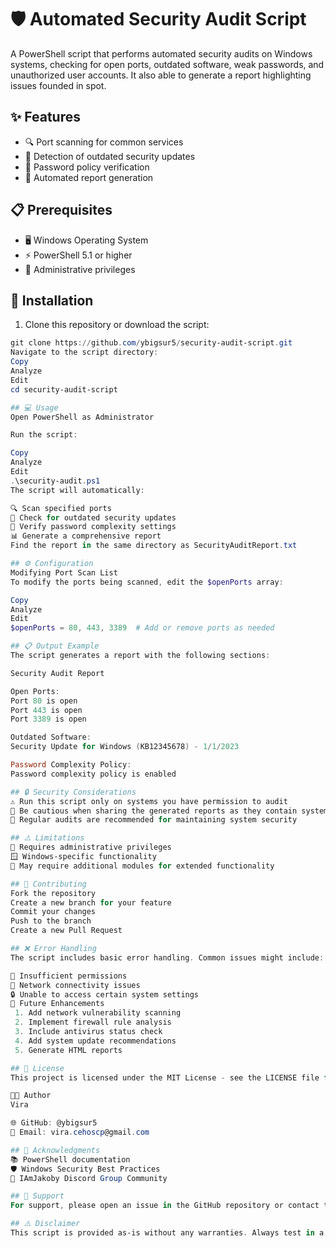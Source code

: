 # 🛡️ Automated Security Audit Script

A PowerShell script that performs automated security audits on Windows systems, checking for open ports, outdated software, weak passwords, and unauthorized user accounts. It also able to generate a report highlighting issues founded in spot. 

## ✨ Features

- 🔍 Port scanning for common services
- 🔄 Detection of outdated security updates
- 🔐 Password policy verification
- 📝 Automated report generation

## 📋 Prerequisites

- 🖥️ Windows Operating System
- ⚡ PowerShell 5.1 or higher
- 👑 Administrative privileges

## 🚀 Installation

1. Clone this repository or download the script:
```powershell
git clone https://github.com/ybigsur5/security-audit-script.git
Navigate to the script directory:
Copy
Analyze
Edit
cd security-audit-script

## 💻 Usage
Open PowerShell as Administrator

Run the script:

Copy
Analyze
Edit
.\security-audit.ps1
The script will automatically:

🔍 Scan specified ports
🔄 Check for outdated security updates
🔐 Verify password complexity settings
📊 Generate a comprehensive report
Find the report in the same directory as SecurityAuditReport.txt

## ⚙️ Configuration
Modifying Port Scan List
To modify the ports being scanned, edit the $openPorts array:

Copy
Analyze
Edit
$openPorts = 80, 443, 3389  # Add or remove ports as needed

## 📋 Output Example
The script generates a report with the following sections:

Security Audit Report

Open Ports:
Port 80 is open
Port 443 is open
Port 3389 is open

Outdated Software:
Security Update for Windows (KB12345678) - 1/1/2023

Password Complexity Policy:
Password complexity policy is enabled

## 🔒 Security Considerations
⚠️ Run this script only on systems you have permission to audit
🚫 Be cautious when sharing the generated reports as they contain system security information
🔄 Regular audits are recommended for maintaining system security

## ⚠️ Limitations
👑 Requires administrative privileges
🪟 Windows-specific functionality
🔌 May require additional modules for extended functionality

## 🤝 Contributing
Fork the repository
Create a new branch for your feature
Commit your changes
Push to the branch
Create a new Pull Request

## ❌ Error Handling
The script includes basic error handling. Common issues might include:

🚫 Insufficient permissions
📡 Network connectivity issues
🔒 Unable to access certain system settings
🚀 Future Enhancements
 1. Add network vulnerability scanning
 2. Implement firewall rule analysis
 3. Include antivirus status check
 4. Add system update recommendations
 5. Generate HTML reports

## 📜 License
This project is licensed under the MIT License - see the LICENSE file for details.

👨‍💻 Author
Vira

🌐 GitHub: @ybigsur5
📧 Email: vira.cehoscp@gmail.com

## 🙏 Acknowledgments
📚 PowerShell documentation
🛡️ Windows Security Best Practices
👥 IAmJakoby Discord Group Community

## 💬 Support
For support, please open an issue in the GitHub repository or contact the author directly.

## ⚠️ Disclaimer
This script is provided as-is without any warranties. Always test in a safe environment before using in production.

